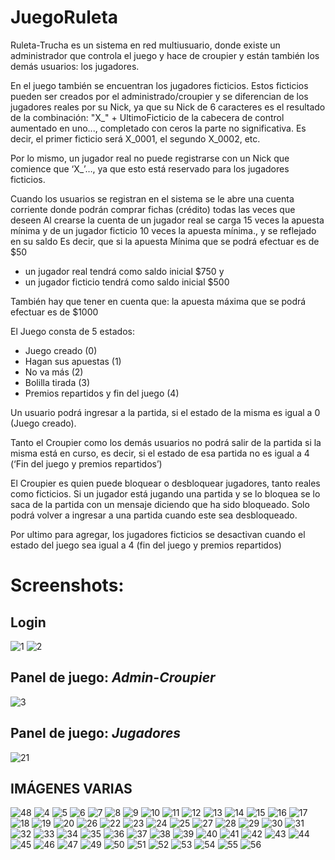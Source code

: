 # JuegoRuleta

  Ruleta-Trucha es un sistema en red multiusuario, donde existe un administrador que controla el juego y hace de croupier y están también los demás usuarios: los jugadores.
  
  En el juego también se encuentran los jugadores ficticios. Estos ficticios pueden ser creados por el administrado/croupier y se diferencian de los jugadores reales por su       Nick, ya que su Nick de 6 caracteres es el resultado de la combinación: "X_" + UltimoFicticio de la cabecera de control aumentado en uno..., completado con ceros la parte no  significativa. Es decir, el primer ficticio será X_0001, el segundo X_0002, etc. 
  
  Por lo mismo, un jugador real no puede registrarse con un Nick que comience que ‘X_’…, ya que esto está reservado para los jugadores ficticios.
  
  Cuando los usuarios se registran en el sistema se le abre una cuenta corriente donde podrán comprar fichas (crédito) todas las veces que deseen
  Al crearse la cuenta de un jugador real se carga 15 veces la apuesta mínima y de un jugador ficticio 10 veces la apuesta mínima., y se reflejado en su saldo
  Es decir, que si la apuesta Mínima que se podrá efectuar es de $50
  * un jugador real tendrá como saldo inicial $750 y 
  * un jugador ficticio tendrá como saldo inicial $500
  
  También hay que tener en cuenta que: la apuesta máxima que se podrá efectuar es de $1000
  
  El Juego consta de 5 estados: 
  * Juego creado (0) 
  * Hagan sus apuestas (1) 
  * No va más (2)
  * Bolilla tirada (3) 
  * Premios repartidos y fin del juego (4)
  
  Un usuario podrá ingresar a la partida, si el estado de la misma es igual a 0 (Juego creado).                                                              
  
  Tanto el Croupier como los demás usuarios no podrá salir de la partida si la misma está en curso, es decir, si el estado de esa partida no es igual a 4 (‘Fin del juego y    premios repartidos’)
  
  El Croupier es quien puede bloquear o desbloquear jugadores, tanto reales como ficticios. Si un jugador está jugando una partida y se lo bloquea se lo saca de la partida con    un mensaje diciendo que ha sido bloqueado. Solo podrá volver a ingresar a una partida cuando este sea desbloqueado.
  
  Por ultimo para agregar, los jugadores ficticios se desactivan cuando el estado del juego sea igual a 4 (fin del juego y premios repartidos)

# Screenshots:

## Login

![1](https://user-images.githubusercontent.com/79773876/116770646-a4c2c980-aa1b-11eb-9a44-f0572d3ce053.png)
                   ![2](https://user-images.githubusercontent.com/79773876/116770647-a4c2c980-aa1b-11eb-96e9-30be8e739021.png)

## Panel de juego: ***Admin-Croupier***

![3](https://user-images.githubusercontent.com/79773876/116770649-a55b6000-aa1b-11eb-8b47-301d7a9e1554.png)

## Panel de juego: ***Jugadores***

![21](https://user-images.githubusercontent.com/79773876/116770602-983e7100-aa1b-11eb-8706-9e5bc75d8d7a.png)

## IMÁGENES VARIAS

![48](https://user-images.githubusercontent.com/79773876/116770636-a1c7d900-aa1b-11eb-8da8-33aa140f6efb.png)
![4](https://user-images.githubusercontent.com/79773876/116770650-a5f3f680-aa1b-11eb-964d-a13c8e35c37f.png)
![5](https://user-images.githubusercontent.com/79773876/116770652-a5f3f680-aa1b-11eb-94f8-c5fbbd6a5064.png)
![6](https://user-images.githubusercontent.com/79773876/116770654-a68c8d00-aa1b-11eb-84a8-009b26069405.png)
![7](https://user-images.githubusercontent.com/79773876/116770655-a68c8d00-aa1b-11eb-8dbb-59d095eb64f9.png)
![8](https://user-images.githubusercontent.com/79773876/116770656-a7252380-aa1b-11eb-8278-c8a9c28c078a.png)
![9](https://user-images.githubusercontent.com/79773876/116770657-a7bdba00-aa1b-11eb-8e60-d49a2a8b2502.png)
![10](https://user-images.githubusercontent.com/79773876/116770658-a8565080-aa1b-11eb-8d3b-385f65cd4708.png)
![11](https://user-images.githubusercontent.com/79773876/116770660-a8eee700-aa1b-11eb-9859-007853f50350.png)
![12](https://user-images.githubusercontent.com/79773876/116770661-a8eee700-aa1b-11eb-9aee-9c6ba9abda2b.png)
![13](https://user-images.githubusercontent.com/79773876/116770662-a9877d80-aa1b-11eb-9d76-a85151618e69.png)
![14](https://user-images.githubusercontent.com/79773876/116770595-9379bd00-aa1b-11eb-8b51-989135187e70.png)
![15](https://user-images.githubusercontent.com/79773876/116770596-95438080-aa1b-11eb-9cae-25b3c755aed0.png)
![16](https://user-images.githubusercontent.com/79773876/116770597-95438080-aa1b-11eb-8934-4c7762a83b32.png)
![17](https://user-images.githubusercontent.com/79773876/116770598-95dc1700-aa1b-11eb-959a-cb5d32f21d01.png)
![18](https://user-images.githubusercontent.com/79773876/116770599-9674ad80-aa1b-11eb-838e-0c46b79435bc.png)
![19](https://user-images.githubusercontent.com/79773876/116770600-970d4400-aa1b-11eb-91cc-205b9957b40b.png)
![20](https://user-images.githubusercontent.com/79773876/116770601-97a5da80-aa1b-11eb-97be-3cd1f262a80a.png)
![26](https://user-images.githubusercontent.com/79773876/116770611-9a083480-aa1b-11eb-8c99-072afd7014a3.png)
![22](https://user-images.githubusercontent.com/79773876/116770604-98d70780-aa1b-11eb-9bf2-ce74cffc891e.png)
![23](https://user-images.githubusercontent.com/79773876/116770606-996f9e00-aa1b-11eb-806b-267e735550aa.png)
![24](https://user-images.githubusercontent.com/79773876/116770607-996f9e00-aa1b-11eb-9d5d-0ec3d3cdefa1.png)
![25](https://user-images.githubusercontent.com/79773876/116770610-9a083480-aa1b-11eb-84ac-c77d1687796b.png)
![27](https://user-images.githubusercontent.com/79773876/116770612-9aa0cb00-aa1b-11eb-9d39-55146200f37d.png)
![28](https://user-images.githubusercontent.com/79773876/116770613-9b396180-aa1b-11eb-8c68-53c3b2a1c616.png)
![29](https://user-images.githubusercontent.com/79773876/116770614-9b396180-aa1b-11eb-9746-16534e6a9293.png)
![30](https://user-images.githubusercontent.com/79773876/116770615-9bd1f800-aa1b-11eb-85a2-91c536aaca3d.png)
![31](https://user-images.githubusercontent.com/79773876/116770616-9bd1f800-aa1b-11eb-990e-e9ca0fc49b5a.png)
![32](https://user-images.githubusercontent.com/79773876/116770617-9c6a8e80-aa1b-11eb-94da-5a23cb505298.png)
![33](https://user-images.githubusercontent.com/79773876/116770618-9c6a8e80-aa1b-11eb-974d-dfb76770f7fa.png)
![34](https://user-images.githubusercontent.com/79773876/116770619-9d032500-aa1b-11eb-8ca3-8760b44a3de4.png)
![35](https://user-images.githubusercontent.com/79773876/116770620-9d032500-aa1b-11eb-85cd-5fa49472c160.png)
![36](https://user-images.githubusercontent.com/79773876/116770621-9d9bbb80-aa1b-11eb-9b46-3278d6015721.png)
![37](https://user-images.githubusercontent.com/79773876/116770622-9d9bbb80-aa1b-11eb-96bb-e451958cb2d5.png)
![38](https://user-images.githubusercontent.com/79773876/116770623-9e345200-aa1b-11eb-81b1-491f7d20105a.png)
![39](https://user-images.githubusercontent.com/79773876/116770624-9e345200-aa1b-11eb-9787-11c9d43a5ef4.png)
![40](https://user-images.githubusercontent.com/79773876/116770626-9ecce880-aa1b-11eb-8899-23651d2e9317.png)
![41](https://user-images.githubusercontent.com/79773876/116770628-9ecce880-aa1b-11eb-98ab-625fbda7c45a.png)
![42](https://user-images.githubusercontent.com/79773876/116770629-9f657f00-aa1b-11eb-8384-7fc60edb182f.png)
![43](https://user-images.githubusercontent.com/79773876/116770630-9ffe1580-aa1b-11eb-94bf-0af9c6080a12.png)
![44](https://user-images.githubusercontent.com/79773876/116770631-9ffe1580-aa1b-11eb-9fc3-d93c82e1a7a2.png)
![45](https://user-images.githubusercontent.com/79773876/116770632-a096ac00-aa1b-11eb-9e9d-1e42dba1937b.png)
![46](https://user-images.githubusercontent.com/79773876/116770633-a12f4280-aa1b-11eb-8fea-68c54afa680b.png)
![47](https://user-images.githubusercontent.com/79773876/116770635-a12f4280-aa1b-11eb-8926-ffab0b07ca90.png)
![49](https://user-images.githubusercontent.com/79773876/116770637-a1c7d900-aa1b-11eb-93f3-01998a389097.png)
![50](https://user-images.githubusercontent.com/79773876/116770639-a2606f80-aa1b-11eb-9ecf-c82d2b91ffc8.png)
![51](https://user-images.githubusercontent.com/79773876/116770640-a2606f80-aa1b-11eb-8889-be43762f987a.png)
![52](https://user-images.githubusercontent.com/79773876/116770641-a2f90600-aa1b-11eb-8954-37df32182371.png)
![53](https://user-images.githubusercontent.com/79773876/116770642-a2f90600-aa1b-11eb-98f1-3105893b3f65.png)
![54](https://user-images.githubusercontent.com/79773876/116770643-a3919c80-aa1b-11eb-8cb7-688ecd4c3a5e.png)
![55](https://user-images.githubusercontent.com/79773876/116770644-a3919c80-aa1b-11eb-8564-e1c8967d2afd.png)
![56](https://user-images.githubusercontent.com/79773876/116770645-a42a3300-aa1b-11eb-8b43-0327cdd09ec1.png)


